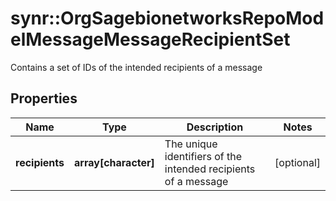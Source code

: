 # synr::OrgSagebionetworksRepoModelMessageMessageRecipientSet

Contains a set of IDs of the intended recipients of a message

## Properties
Name | Type | Description | Notes
------------ | ------------- | ------------- | -------------
**recipients** | **array[character]** | The unique identifiers of the intended recipients of a message | [optional] 


